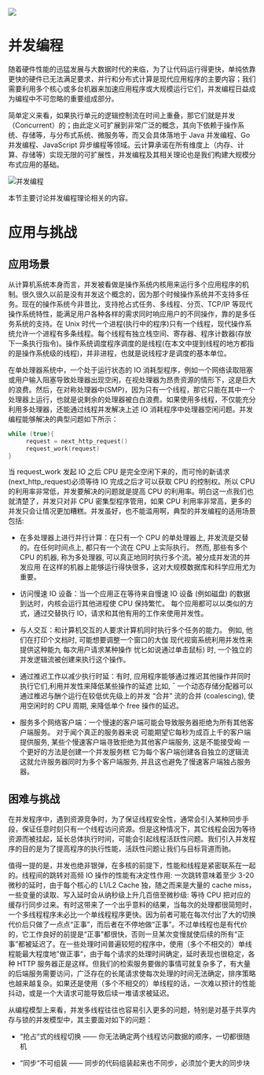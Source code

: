 ![](https://s2.ax1x.com/2019/09/04/nEBum6.png)

# 并发编程

随着硬件性能的迅猛发展与大数据时代的来临，为了让代码运行得更快，单纯依靠更快的硬件已无法满足要求，并行和分布式计算是现代应用程序的主要内容；我们需要利用多个核心或多台机器来加速应用程序或大规模运行它们，并发编程日益成为编程中不可忽略的重要组成部分。

简单定义来看，如果执行单元的逻辑控制流在时间上重叠，那它们就是并发（Concurrent）的；由此定义可扩展到非常广泛的概念，其向下依赖于操作系统、存储等，与分布式系统、微服务等，而又会具体落地于 Java 并发编程、Go 并发编程、JavaScript 异步编程等领域。云计算承诺在所有维度上（内存、计算、存储等）实现无限的可扩展性，并发编程及其相关理论也是我们构建大规模分布式应用的基础。

![并发编程](https://s2.ax1x.com/2019/09/02/nCL9Ej.png)

本节主要讨论并发编程理论相关的内容。

# 应用与挑战

## 应用场景

从计算机系统本身而言，并发被看做是操作系统内核用来运行多个应用程序的机制。很久很久以前是没有并发这个概念的，因为那个时候操作系统并不支持多任务。现在的操作系统今非昔比，支持抢占式任务、多线程、分页、TCP/IP 等现代操作系统特性，能满足用户各种各样的需求同时响应用户的不同操作，靠的是多任务系统的支持。在 Unix 时代一个进程(执行中的程序)只有一个线程，现代操作系统允许一个进程有多条线程。每个线程有独立栈空间、寄存器、程序计数器(存放下一条执行指令)。操作系统调度程序调度的是线程(在本文中提到线程的地方都指的是操作系统级的线程)，并非进程，也就是说线程才是调度的基本单位。

在单处理器系统中，一个处于运行状态的 IO 消耗型程序，例如一个网络读取阻塞或用户输入阻塞导致处理器出现空闲，在视处理器为昂贵资源的情形下，这是巨大的浪费。然后，在对称处理器中(SMP)，因为只有一个线程，那它只能在其中一个处理器上运行，也就是说剩余的处理器被白白浪费。如果使用多线程，不仅能充分利用多处理器，还能通过线程并发解决上述 IO 消耗程序中处理器空闲问题。并发编程能够解决的典型问题如下所示：

```c
while (true){
     request = next_http_request()
     request_work(request)
}
```

当 request_work 发起 IO 之后 CPU 是完全空闲下来的，而可怜的新请求(next_http_request)必须等待 IO 完成之后才可以获取 CPU 的控制权。所以 CPU 的利用率非常低，并发要解决的问题就是提高 CPU 的利用率。明白这一点我们也就清楚了，并发只对非 CPU 密集型程序管用，如果 CPU 利用率非常高，更多的并发只会让情况更加糟糕。并发虽好，也不能滥用啊，典型的并发编程的适用场景包括:

- 在多处理器上进行并行计算：在只有一个 CPU 的单处理器上, 井发流是交替的。在任何时间点上, 都只有一个流在 CPU 上实际执行。 然而, 那些有多个 CPU 的机器, 称为多处理器, 可以真正地同时执行多个流。被分成并发流的并发应用 在这样的机器上能够运行得快很多，这对大规模数据库和科学应用尤为重要。

- 访问慢速 IO 设备：当一个应用正在等待来自慢速 IO 设备 (例如磁盘) 的数据到达时，内核会运行其他进程使 CPU 保持繁忙。 每个应用都可以以类似的方式，通过交替执行 IO，请求和其他有用的工作来使用并发性。

- 与人交互：和计算机交互的人要求计算机同时执行多个任务的能力。 例如, 他们在打印个文档时, 可能想要调整一个窗口的大伽 现代视窗系统利用并发性来提供这种能九 每次用户请求某种操作 忧匕如说通过单击鼠标) 时, 一个独立的并发逻辑流被创建来执行这个操作。

- 通过推迟工作以减少执行时延：有时, 应用程序能够通过推迟其他操作井同时执行它们,利用并发性来降低某些操作的延遮 比如, ˉ 一个动态存储分配器可以通过椎迟与酬个运行在较低优先级上的并发 “合井” 流的合并 (coalescing), 使用空闲时的 CPU 周期, 来降低单个 free 操作的延迟。

- 服务多个网络客户端：一个慢速的客户端可能会导致服务器拒绝为所有其他客户端服务。 对于闻个真正的服务器来说 可能期望它每秒为成百上千的客户端提供服务, 某些个慢速客户端寻致拒绝为其他客户端服务, 这是不能接受峋 一个更好的方法是创建一个并发服务糕 它为每个客户端创建各自独立的逻辑流 这就允许服务器同时为多个客户端服务, 并且这也避免了慢速客户端独占服务器。

## 困难与挑战

在并发程序中，遇到资源竞争时，为了保证线程安全性，通常会引入某种同步手段，保证任意时刻只有一个线程访问资源。但是这种情况下，其它线程会因为等待资源而被挂起，延长总体执行时间，可能会引起线程活跃性问题。我们引入并发程序的目的是为了提高程序的执行性能，活跃性问题让我们与目标背道而驰。

值得一提的是，并发也绝非银弹，在多核的前提下，性能和线程是紧密联系在一起的。线程间的跳转对高频 IO 操作的性能有决定性作用: 一次跳转意味着至少 3-20 微秒的延时，由于每个核心的 L1/L2 Cache 独，随之而来是大量的 cache miss，一些变量的读取、写入延时会从纳秒级上升几百倍至微秒级: 等待 CPU 把对应的缓存行同步过来。有时这带来了一个出乎意料的结果，当每次的处理都很简短时，一个多线程程序未必比一个单线程程序更快。因为前者可能在每次付出了大的切换代价后只做了一点点“正事”，而后者在不停地做“正事”。不过单线程也是有代价的，它工作良好的前提是“正事”都很快，否则一旦某次变慢就使后续的所有“正事”都被延迟了。在一些处理时间普遍较短的程序中，使用（多个不相交的）单线程能最大程度地”做正事“，由于每个请求的处理时间确定，延时表现也很稳定，各种 HTTP 服务器正是这样。但我们的检索服务要做的事情可就复杂多了，有大量的后端服务需要访问，广泛存在的长尾请求使每次处理的时间无法确定，排序策略也越来越复杂。如果还是使用（多个不相交的）单线程的话，一次难以预计的性能抖动，或是一个大请求可能导致后续一堆请求被延迟。

从编程模型上来看，并发多线程往往也容易引入更多的问题，特别是对基于共享内存与锁的并发模型中，其主要面对如下的问题：

- “抢占“式的线程切换 —— 你无法确定两个线程访问数据的顺序，一切都很随机

- “同步“不可组装 —— 同步的代码组装起来也不同步，必须加个更大的同步块
